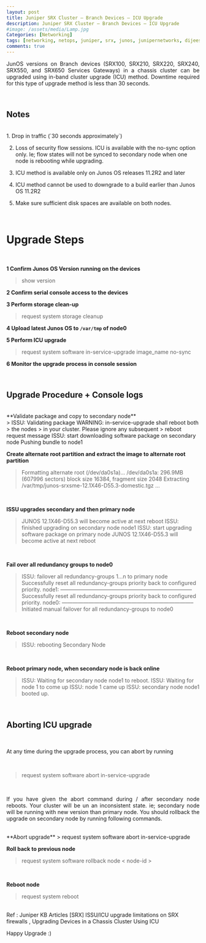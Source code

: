 ```yaml
---
layout: post
title: Juniper SRX Cluster – Branch Devices – ICU Upgrade
description: Juniper SRX Cluster – Branch Devices – ICU Upgrade
#image: /assets/media/Lamp.jpg
Categories: [Networking]
tags: [networking, netops, juniper, srx, junos, junipernetworks, dijeeshpnair, devops, ]
comments: true
---
```


<p style="text-align:justify;">
JunOS versions on Branch devices (SRX100, SRX210, SRX220, SRX240, SRX550, and SRX650 Services Gateways) in a chassis cluster can be upgraded using  in-band cluster upgrade (ICU) method. Downtime required for this type of upgrade method is less than 30 seconds.
</p> <br>

Notes
----
<br>
1. Drop in traffic (`30 seconds approximately`)

2. Loss of security flow sessions. ICU is available with the no-sync option only. Ie; flow states will not be synced to secondary node when one node is rebooting while upgrading.

3. ICU method is available only on Junos OS releases 11.2R2 and later

4. ICU method cannot be used to downgrade to a build earlier than Junos OS 11.2R2

5. Make sure sufficient disk spaces are available on both nodes.
<br>

Upgrade Steps
===


<br>

**1 Confirm Junos OS Version running on the devices**
 > show version

**2 Confirm serial console access to the devices**

**3 Perform storage clean-up**

 >  request system storage cleanup

 **4 Upload latest Junos OS to `/var/tmp` of node0**

 **5 Perform ICU upgrade**
 >request system software in-service-upgrade image_name no-sync

 **6 Monitor the upgrade process in console session**

 <br>

Upgrade Procedure + Console logs
-----

<br>
**Validate package and copy to secondary node**
<br>
> ISSU: Validating package WARNING: in-service-upgrade shall reboot both
> the nodes
>          in your cluster. Please ignore any subsequent
>          reboot request message ISSU: start downloading software package on secondary node Pushing bundle to node1

**Create alternate root partition and extract the image to alternate root partition**
<br>
> Formatting alternate root (/dev/da0s1a)… /dev/da0s1a: 296.9MB (607996
> sectors) block size 16384, fragment size 2048 Extracting
> /var/tmp/junos-srxsme-12.1X46-D55.3-domestic.tgz …
<br>

**ISSU upgrades secondary and then primary node**
<br>
> JUNOS 12.1X46-D55.3 will become active at next reboot ISSU: finished
> upgrading on secondary node node1 ISSU: start upgrading software
> package on primary node JUNOS 12.1X46-D55.3 will become active at next reboot
<br>

**Fail over all redundancy groups to node0**
<br>
> ISSU: failover all redundancy-groups 1…n to primary node Successfully
> reset all redundancy-groups priority back to configured priority.
> node1: ————————————————————————– Successfully reset all
> redundancy-groups priority back to configured priority. node0:
> ————————————————————————– Initiated manual failover for all
> redundancy-groups to node0
<br>

**Reboot secondary node**
<br>
> ISSU: rebooting Secondary Node
<br>

**Reboot primary node, when secondary node is back online**
<br>
> ISSU: Waiting for secondary node node1 to reboot. ISSU: Waiting for
> node 1 to come up ISSU: node 1 came up ISSU: secondary node node1
> booted up.


<br>

Aborting ICU upgrade
-----

<br>
<p style="text-align:justify;">
At any time during the upgrade process, you can abort by running </p>
<br>

> request system software abort in-service-upgrade
<br>
<p style="text-align:justify;">
If you have given the abort command during / after secondary node reboots. Your cluster will be un an inconsistent state. ie; secondary node will be running with new version than primary node. You should rollback the upgrade on secondary node by running following commands.</p>
<br>
**Abort upgrade**
> request system software abort in-service-upgrade  <br>


**Roll back to previous node**
> request system software rollback node < node-id >  
<br>

**Reboot node**
>request system reboot

<br>
Ref : Juniper KB Articles [SRX] ISSU/ICU upgrade limitations on SRX firewalls , Upgrading Devices in a Chassis Cluster Using ICU


Happy Upgrade :)
